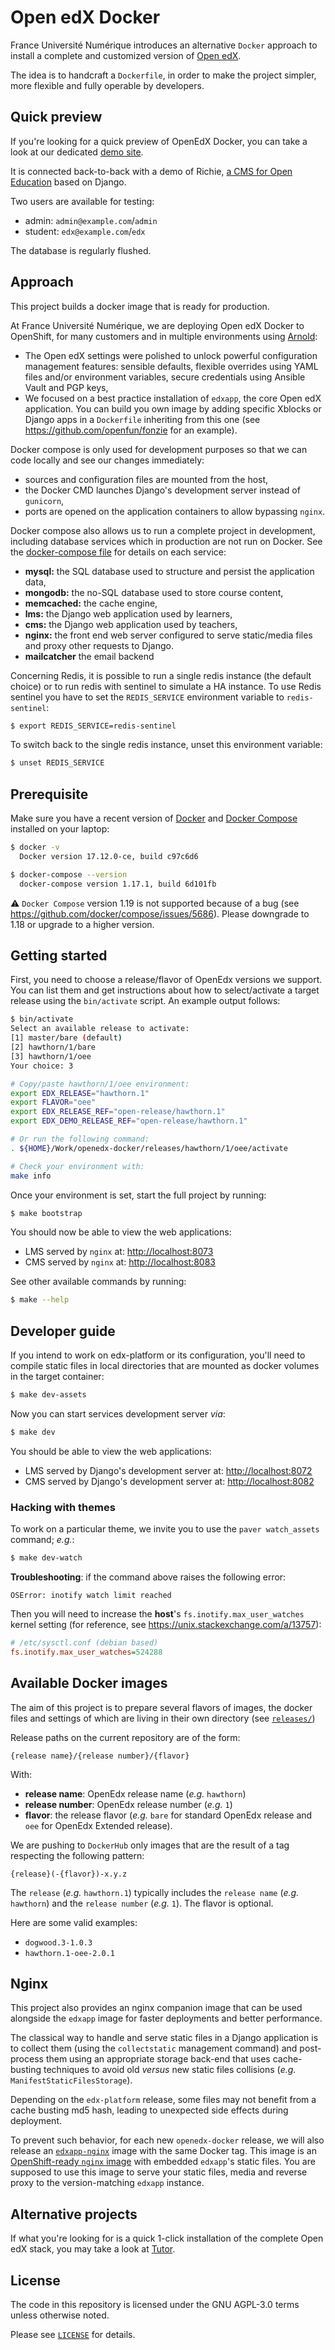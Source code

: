 # Open edX Docker

France Université Numérique introduces an alternative `Docker` approach to
install a complete and customized version of [Open edX](https://open.edx.org).

The idea is to handcraft a `Dockerfile`, in order to make the project simpler,
more flexible and fully operable by developers.

## Quick preview

If you're looking for a quick preview of OpenEdX Docker, you can take a look
at our dedicated [demo site](https://demo.richie.education).

It is connected back-to-back with a demo of Richie,
[a CMS for Open Education](https://richie.education) based on Django.

Two users are available for testing:

- admin: `admin@example.com`/`admin`
- student: `edx@example.com`/`edx`

The database is regularly flushed.

## Approach

This project builds a docker image that is ready for production.

At France Université Numérique, we are deploying Open edX Docker to OpenShift,
for many customers and in multiple environments using
[Arnold](https://github.com/openfun/arnold):

- The Open edX settings were polished to unlock powerful configuration
  management features: sensible defaults, flexible overrides using YAML files
  and/or environment variables, secure credentials using Ansible Vault and PGP
  keys,
- We focused on a best practice installation of `edxapp`, the core Open edX
  application. You can build you own image by adding specific Xblocks or Django
  apps in a `Dockerfile` inheriting from this one (see
  https://github.com/openfun/fonzie for an example).

Docker compose is only used for development purposes so that we can code locally
and see our changes immediately:

- sources and configuration files are mounted from the host,
- the Docker CMD launches Django's development server instead of `gunicorn`,
- ports are opened on the application containers to allow bypassing `nginx`.

Docker compose also allows us to run a complete project in development,
including database services which in production are not run on Docker. See the
[docker-compose file](./docker-compose.yml) for details on each service:

- **mysql:** the SQL database used to structure and persist the application
  data,
- **mongodb:** the no-SQL database used to store course content,
- **memcached:** the cache engine,
- **lms:** the Django web application used by learners,
- **cms:** the Django web application used by teachers,
- **nginx:** the front end web server configured to serve static/media files and
  proxy other requests to Django.
- **mailcatcher** the email backend

Concerning Redis, it is possible to run a single redis instance (the default choice)
or to run redis with sentinel to simulate a HA instance.
To use Redis sentinel you have to set the `REDIS_SERVICE` environment variable
to `redis-sentinel`:

```bash
$ export REDIS_SERVICE=redis-sentinel
```

To switch back to the single redis instance, unset this environment variable:

```bash
$ unset REDIS_SERVICE
```

## Prerequisite

Make sure you have a recent version of [Docker](https://docs.docker.com/install)
and [Docker Compose](https://docs.docker.com/compose/install) installed on your
laptop:

```bash
$ docker -v
  Docker version 17.12.0-ce, build c97c6d6

$ docker-compose --version
  docker-compose version 1.17.1, build 6d101fb
```

⚠️ `Docker Compose` version 1.19 is not supported because of a bug (see
https://github.com/docker/compose/issues/5686). Please downgrade to 1.18 or
upgrade to a higher version.

## Getting started

First, you need to choose a release/flavor of OpenEdx versions we support. You
can list them and get instructions about how to select/activate a target release
using the `bin/activate` script. An example output follows:

```bash
$ bin/activate
Select an available release to activate:
[1] master/bare (default)
[2] hawthorn/1/bare
[3] hawthorn/1/oee
Your choice: 3

# Copy/paste hawthorn/1/oee environment:
export EDX_RELEASE="hawthorn.1"
export FLAVOR="oee"
export EDX_RELEASE_REF="open-release/hawthorn.1"
export EDX_DEMO_RELEASE_REF="open-release/hawthorn.1"

# Or run the following command:
. ${HOME}/Work/openedx-docker/releases/hawthorn/1/oee/activate

# Check your environment with:
make info
```

Once your environment is set, start the full project by running:

```bash
$ make bootstrap
```

You should now be able to view the web applications:

- LMS served by `nginx` at: [http://localhost:8073](http://localhost:8073)
- CMS served by `nginx` at: [http://localhost:8083](http://localhost:8083)

See other available commands by running:

```bash
$ make --help
```

## Developer guide

If you intend to work on edx-platform or its configuration, you'll need to
compile static files in local directories that are mounted as docker volumes in
the target container:

```bash
$ make dev-assets
```

Now you can start services development server _via_:

```bash
$ make dev
```

You should be able to view the web applications:

- LMS served by Django's development server at:
  [http://localhost:8072](http://localhost:8072)
- CMS served by Django's development server at:
  [http://localhost:8082](http://localhost:8082)

### Hacking with themes

To work on a particular theme, we invite you to use the `paver watch_assets`
command; _e.g._:

```bash
$ make dev-watch
```

**Troubleshooting**: if the command above raises the following error:

```
OSError: inotify watch limit reached
```

Then you will need to increase the **host**'s `fs.inotify.max_user_watches`
kernel setting (for reference, see https://unix.stackexchange.com/a/13757):

```ini
# /etc/sysctl.conf (debian based)
fs.inotify.max_user_watches=524288
```

## Available Docker images

The aim of this project is to prepare several flavors of images, the docker
files and settings of which are living in their own directory (see
[`releases/`](./releases/))

Release paths on the current repository are of the form:

```
{release name}/{release number}/{flavor}
```

With:

- **release name**: OpenEdx release name (_e.g._ `hawthorn`)
- **release number**: OpenEdx release number (_e.g._ `1`)
- **flavor**: the release flavor (_e.g._ `bare` for standard OpenEdx release and
  `oee` for OpenEdx Extended release).

We are pushing to `DockerHub` only images that are the result of a tag
respecting the following pattern:

```
{release}(-{flavor})-x.y.z
```

The `release` (_e.g._ `hawthorn.1`) typically includes the `release name`
(_e.g._ `hawthorn`) and the `release number` (_e.g._ `1`). The flavor is
optional.

Here are some valid examples:

- `dogwood.3-1.0.3`
- `hawthorn.1-oee-2.0.1`

## Nginx

This project also provides an nginx companion image that can be used
alongside the `edxapp` image for faster deployments and better performance.

The classical way to handle and serve static files in a Django application is
to collect them (using the `collectstatic` management command) and post-process
them using an appropriate storage back-end that uses cache-busting techniques
to avoid old _versus_ new static files collisions (_e.g._
`ManifestStaticFilesStorage`).

Depending on the `edx-platform` release, some files may not benefit from a
cache busting md5 hash, leading to unexpected side effects during deployment.

To prevent such behavior, for each new `openedx-docker` release, we will also
release an
[`edxapp-nginx`](https://hub.docker.com/repository/docker/fundocker/edxapp-nginx/)
image with the same Docker tag. This image is an [OpenShift-ready `nginx`
image](https://github.com/openfun/openshift-docker#nginx) with embedded
`edxapp`'s static files. You are supposed to use this image to serve your
static files, media and reverse proxy to the version-matching `edxapp` instance.

## Alternative projects

If what you're looking for is a quick 1-click installation of the complete Open
edX stack, you may take a look at [Tutor](https://github.com/overhangio/tutor).

## License

The code in this repository is licensed under the GNU AGPL-3.0 terms unless
otherwise noted.

Please see [`LICENSE`](./LICENSE) for details.
